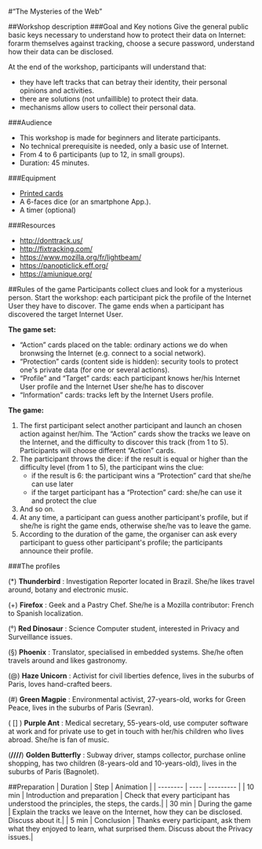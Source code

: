 #“The Mysteries of the Web”

##Workshop description
###Goal and Key notions
Give the general public basic keys necessary to understand how to protect their data on Internet: forarm themselves against tracking, choose a secure password, understand how their data can be disclosed.

At the end of the workshop, participants will understand that:

* they have left tracks that can betray their identity, their personal opinions and activities.
* there are solutions (not unfaillible) to protect their data.
* mechanisms allow users to collect their personal data.

###Audience
* This workshop is made for beginners and literate participants.
* No technical prerequisite is needed, only a basic use of Internet.
* From 4 to 6 participants (up to 12, in small groups).
* Duration: 45 minutes.

###Equipment

* [Printed cards](http://sionneau.net/webmaker/Cartes%20myst%c3%a8res%20du%20web%204.odg)
* A 6-faces dice (or an smartphone App.).
* A timer (optional)

###Resources

* http://donttrack.us/
* http://fixtracking.com/
* https://www.mozilla.org/fr/lightbeam/
* https://panopticlick.eff.org/
* https://amiunique.org/

##Rules of the game
Participants collect clues and look for a mysterious person.
Start the workshop: each participant pick the profile of the Internet User they have to discover.
The game ends when a participant has discovered the target Internet User.

__The game set:__

* “Action” cards placed on the table: ordinary actions we do when bronwsing the Internet (e.g. connect to a social network).
* “Protection” cards (content side is hidden): security tools to protect one's private data (for one or several actions).
* “Profile” and “Target” cards: each participant knows her/his Internet User profile and the Internet User she/he has to discover
* “Information” cards: tracks left by the Internet Users profile.

__The game:__

1. The first participant select another participant and launch an chosen action against her/him. The “Action” cards show the tracks we leave on the Internet, and the difficulty to discover this track (from 1 to 5). Participants will choose different “Action” cards.
2. The participant throws the dice: if the result is equal or higher than the difficulty level (from 1 to 5), the participant wins the clue:
    * if the result is 6: the participant wins a “Protection” card that she/he can use later
    * if the target participant has a “Protection” card: she/he can use it and protect the clue
3. And so on.
4. At any time, a participant can guess another participant's profile, but if she/he is right the game ends, otherwise she/he vas to leave the game.
5. According to the duration of the game, the organiser can ask every participant to guess other participant's profile; the participants announce their profile.

###The profiles

(*) __Thunderbird__ : Investigation Reporter located in Brazil. She/he likes travel around, botany and electronic music. 

(+) __Firefox__ : Geek and a Pastry Chef. She/he is a Mozilla contributor: French to Spanish localization.

(°) __Red Dinosaur__ : Science Computer student, interested in Privacy and Surveillance issues.

(§) __Phoenix__ :  Translator, specialised in embedded systems. She/he often travels around and likes gastronomy.

(@) __Haze Unicorn__ : Activist for civil liberties defence, lives in the suburbs of Paris, loves hand-crafted beers.

(#) __Green Magpie__ : Environmental activist, 27-years-old, works for Green Peace, lives in the suburbs of Paris (Sevran).

( [] ) __Purple Ant__ : Medical secretary, 55-years-old, use computer software at work and for private use to get in touch with her/his children who lives abroad. She/he is fan of music.

(__\/\/\/\/__) __Golden Butterfly__ : Subway driver, stamps collector, purchase online shopping, has two children (8-years-old and 10-years-old), lives in the suburbs of Paris (Bagnolet).

##Preparation
| Duration | Step | Animation |
| -------- | ---- | --------- |
| 10 min | Introduction and preparation | Check that every participant has understood the principles, the steps, the cards.|
| 30 min | During the game | Explain the tracks we leave on the Internet, how they can be disclosed. Discuss about it.|
| 5 min | Conclusion | Thanks every participant, ask them what they enjoyed to learn, what surprised them. Discuss about the Privacy issues.|
